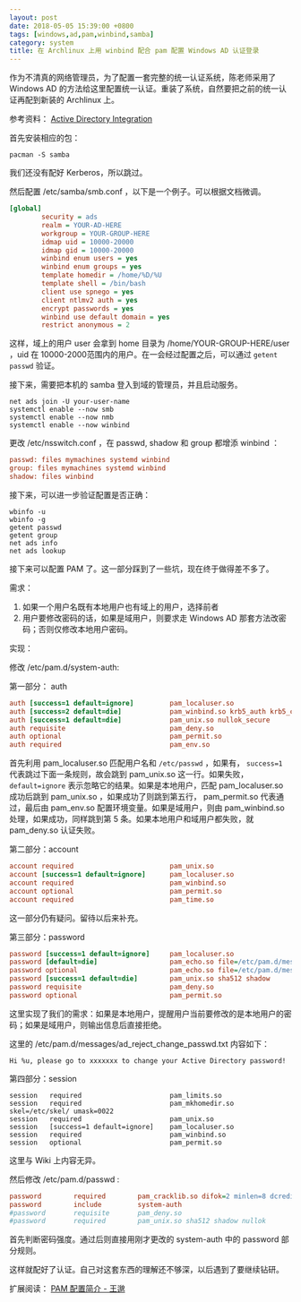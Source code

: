 ```yaml
---
layout: post
date: 2018-05-05 15:39:00 +0800
tags: [windows,ad,pam,winbind,samba]
category: system
title: 在 Archlinux 上用 winbind 配合 pam 配置 Windows AD 认证登录
---
```


作为不清真的网络管理员，为了配置一套完整的统一认证系统，陈老师采用了 Windows AD 的方法给这里配置统一认证。重装了系统，自然要把之前的统一认证再配到新装的 Archlinux 上。

参考资料： [Active Directory Integration](https://wiki.archlinux.org/index.php/Active_Directory_Integration)

首先安装相应的包：

```shell
pacman -S samba
```

我们还没有配好 Kerberos，所以跳过。

然后配置 /etc/samba/smb.conf ，以下是一个例子。可以根据文档微调。

```ini
[global]
        security = ads
        realm = YOUR-AD-HERE
        workgroup = YOUR-GROUP-HERE
        idmap uid = 10000-20000
        idmap gid = 10000-20000
        winbind enum users = yes
        winbind enum groups = yes
        template homedir = /home/%D/%U
        template shell = /bin/bash
        client use spnego = yes
        client ntlmv2 auth = yes
        encrypt passwords = yes
        winbind use default domain = yes
        restrict anonymous = 2

```

这样，域上的用户 user 会拿到 home 目录为 /home/YOUR-GROUP-HERE/user ，uid 在 10000-2000范围内的用户。在一会经过配置之后，可以通过 `getent passwd` 验证。

接下来，需要把本机的 samba 登入到域的管理员，并且启动服务。

```shell
net ads join -U your-user-name
systemctl enable --now smb
systemctl enable --now nmb
systemctl enable --now winbind
```

更改 /etc/nsswitch.conf ，在 passwd, shadow 和 group 都增添 winbind ：

```ini
passwd: files mymachines systemd winbind
group: files mymachines systemd winbind
shadow: files winbind
```

接下来，可以进一步验证配置是否正确：

```shell
wbinfo -u
wbinfo -g
getent passwd
getent group
net ads info
net ads lookup
```

接下来可以配置 PAM 了。这一部分踩到了一些坑，现在终于做得差不多了。

需求：

1. 如果一个用户名既有本地用户也有域上的用户，选择前者
2. 用户要修改密码的话，如果是域用户，则要求走 Windows AD 那套方法改密码；否则仅修改本地用户密码。

实现：

修改 /etc/pam.d/system-auth:

第一部分： auth

```ini
auth [success=1 default=ignore]         pam_localuser.so
auth [success=2 default=die]            pam_winbind.so krb5_auth krb5_ccache_type=FILE cached_login try_first_pass
auth [success=1 default=die]            pam_unix.so nullok_secure
auth requisite                          pam_deny.so
auth optional                           pam_permit.so
auth required                           pam_env.so
```

首先利用 pam_localuser.so 匹配用户名和 `/etc/passwd` ，如果有， `success=1` 代表跳过下面一条规则，故会跳到 pam_unix.so 这一行。如果失败，`default=ignore` 表示忽略它的结果。如果是本地用户，匹配 pam_localuser.so 成功后跳到 pam_unix.so ，如果成功了则跳到第五行， pam_permit.so 代表通过，最后由 pam_env.so 配置环境变量。如果是域用户，则由 pam_winbind.so 处理，如果成功，同样跳到第 5 条。如果本地用户和域用户都失败，就 pam_deny.so 认证失败。

第二部分：account

```ini
account required                        pam_unix.so
account [success=1 default=ignore]      pam_localuser.so
account required                        pam_winbind.so
account optional                        pam_permit.so
account required                        pam_time.so
```

这一部分仍有疑问。留待以后来补充。

第三部分：password

```ini
password [success=1 default=ignore]     pam_localuser.so
password [default=die]                  pam_echo.so file=/etc/pam.d/messages/ad_reject_change_passwd.txt
password optional                       pam_echo.so file=/etc/pam.d/messages/local_user_passwd.txt
password [success=1 default=die]        pam_unix.so sha512 shadow
password requisite                      pam_deny.so
password optional                       pam_permit.so
```

这里实现了我们的需求：如果是本地用户，提醒用户当前要修改的是本地用户的密码；如果是域用户，则输出信息后直接拒绝。

这里的 /etc/pam.d/messages/ad_reject_change_passwd.txt 内容如下：

```
Hi %u, please go to xxxxxxx to change your Active Directory password!
```

第四部分：session

```int
session   required                      pam_limits.so
session   required                      pam_mkhomedir.so skel=/etc/skel/ umask=0022
session   required                      pam_unix.so
session   [success=1 default=ignore]    pam_localuser.so
session   required                      pam_winbind.so
session   optional                      pam_permit.so
```

这里与 Wiki 上内容无异。

然后修改 /etc/pam.d/passwd :

```ini
password        required        pam_cracklib.so difok=2 minlen=8 dcredit=2 ocredit=2 retry=3
password        include         system-auth
#password       requisite       pam_deny.so
#password       required        pam_unix.so sha512 shadow nullok
```

首先判断密码强度。通过后则直接用刚才更改的 system-auth 中的 password 部分规则。

这样就配好了认证。自己对这套东西的理解还不够深，以后遇到了要继续钻研。

扩展阅读： [PAM 配置简介 - 王邈](https://innull.com/pam-configuration-how-to/)